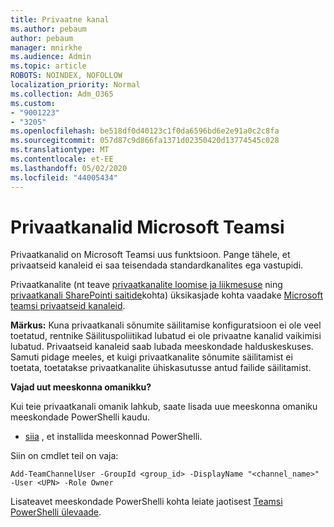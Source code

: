 ```yaml
---
title: Privaatne kanal
ms.author: pebaum
author: pebaum
manager: mnirkhe
ms.audience: Admin
ms.topic: article
ROBOTS: NOINDEX, NOFOLLOW
localization_priority: Normal
ms.collection: Adm_O365
ms.custom:
- "9001223"
- "3205"
ms.openlocfilehash: be518df0d40123c1f0da6596bd6e2e91a0c2c8fa
ms.sourcegitcommit: 057d87c9d866fa1371d02350420d13774545c028
ms.translationtype: MT
ms.contentlocale: et-EE
ms.lasthandoff: 05/02/2020
ms.locfileid: "44005434"
---
```

# <a name="private-channels-in-microsoft-teams"></a>Privaatkanalid Microsoft Teamsi

Privaatkanalid on Microsoft Teamsi uus funktsioon. Pange tähele, et privaatseid kanaleid ei saa teisendada standardkanalites ega vastupidi.

Privaatkanalite (nt teave [privaatkanalite loomise ja liikmesuse](https://docs.microsoft.com/MicrosoftTeams/private-channels#private-channel-creation-and-membership) ning [privaatkanali SharePointi saitide](https://docs.microsoft.com/MicrosoftTeams/private-channels#private-channel-sharepoint-sites)kohta) üksikasjade kohta vaadake [Microsoft teamsi privaatseid kanaleid](https://docs.microsoft.com/MicrosoftTeams/private-channels). 

**Märkus:** Kuna privaatkanali sõnumite säilitamise konfiguratsioon ei ole veel toetatud, rentnike Säilituspoliitikad lubatud ei ole privaatne kanalid vaikimisi lubatud. Privaatseid kanaleid saab lubada meeskondade halduskeskuses. Samuti pidage meeles, et kuigi privaatkanalite sõnumite säilitamist ei toetata, toetatakse privaatkanalite ühiskasutusse antud failide säilitamist.

**Vajad uut meeskonna omanikku?**

Kui teie privaatkanali omanik lahkub, saate lisada uue meeskonna omaniku meeskondade PowerShelli kaudu.


- [siia](https://www.powershellgallery.com/packages/MicrosoftTeams/1.0.6) , et installida meeskonnad PowerShelli.

Siin on cmdlet teil on vaja:

`
    Add-TeamChannelUser -GroupId <group_id> -DisplayName "<channel_name>" -User <UPN> -Role Owner
`

Lisateavet meeskondade PowerShelli kohta leiate jaotisest [Teamsi PowerShelli ülevaade](https://docs.microsoft.com/microsoftteams/teams-powershell-overview).
